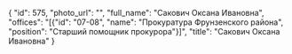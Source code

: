 {
    "id": 575,
    "photo_url": "",
    "full_name": "Сакович Оксана Ивановна",
    "offices": "[{\"id\": \"07-08\", \"name\": \"Прокуратура Фрунзенского района\", \"position\": \"Старший помощник прокурора\"}]",
    "title": "Сакович Оксана Ивановна"
}